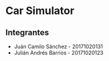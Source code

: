# Car Simulator

## Integrantes

- Juán Camilo Sánchez - 20171020131
- Julián Andrés Barrios - 20171020123